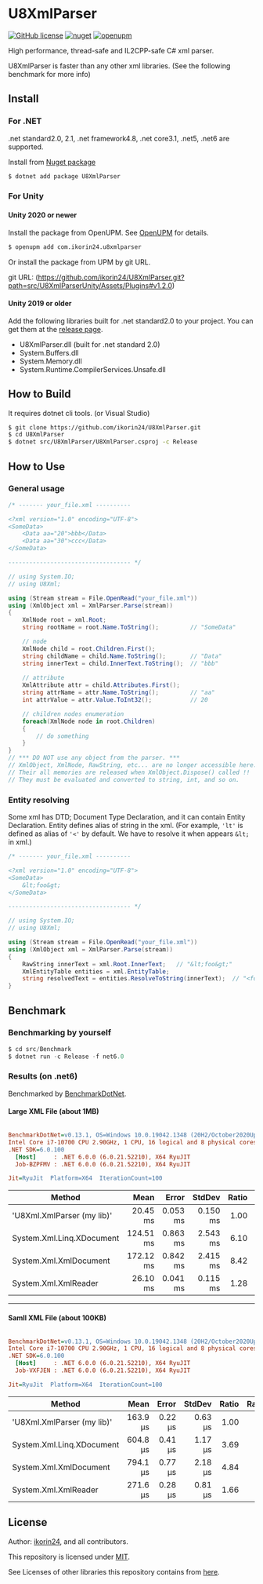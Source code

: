 # U8XmlParser

[![GitHub license](https://img.shields.io/github/license/ikorin24/U8XmlParser?color=FF8821)](https://github.com/ikorin24/U8XmlParser/blob/master/LICENSE)
[![nuget](https://img.shields.io/badge/nuget-v1.2.0-FF8821)](https://www.nuget.org/packages/U8XmlParser)
[![openupm](https://img.shields.io/npm/v/com.ikorin24.u8xmlparser?label=openupm&registry_uri=https://package.openupm.com)](https://openupm.com/packages/com.ikorin24.u8xmlparser/)

High performance, thread-safe and IL2CPP-safe C# xml parser.

U8XmlParser is faster than any other xml libraries. (See the following benchmark for more info)

## Install

### For .NET

.net standard2.0, 2.1, .net framework4.8, .net core3.1, .net5, .net6 are supported.

Install from [Nuget package](https://www.nuget.org/packages/U8XmlParser/)

```sh
$ dotnet add package U8XmlParser
```

### For Unity

#### **Unity 2020 or newer**

Install the package from OpenUPM.
See [OpenUPM](https://openupm.com/packages/com.ikorin24.u8xmlparser/) for details.

```sh
$ openupm add com.ikorin24.u8xmlparser
```

Or install the package from UPM by git URL.

git URL: (https://github.com/ikorin24/U8XmlParser.git?path=src/U8XmlParserUnity/Assets/Plugins#v1.2.0)

#### **Unity 2019 or older**

Add the following libraries built for .net standard2.0 to your project.
You can get them at the [release page](https://github.com/ikorin24/U8XmlParser/releases).

- U8XmlParser.dll (built for .net standard 2.0)
- System.Buffers.dll
- System.Memory.dll
- System.Runtime.CompilerServices.Unsafe.dll

## How to Build

It requires dotnet cli tools. (or Visual Studio)

```sh
$ git clone https://github.com/ikorin24/U8XmlParser.git
$ cd U8XmlParser
$ dotnet src/U8XmlParser/U8XmlParser.csproj -c Release
```

## How to Use

### General usage

```cs
/* ------- your_file.xml ----------

<?xml version="1.0" encoding="UTF-8">
<SomeData>
    <Data aa="20">bbb</Data>
    <Data aa="30">ccc</Data>
</SomeData>

----------------------------------- */

// using System.IO;
// using U8Xml;

using (Stream stream = File.OpenRead("your_file.xml"))
using (XmlObject xml = XmlParser.Parse(stream))
{
    XmlNode root = xml.Root;
    string rootName = root.Name.ToString();         // "SomeData"

    // node
    XmlNode child = root.Children.First();
    string childName = child.Name.ToString();       // "Data"
    string innerText = child.InnerText.ToString();  // "bbb"
    
    // attribute
    XmlAttribute attr = child.Attributes.First();
    string attrName = attr.Name.ToString();         // "aa"
    int attrValue = attr.Value.ToInt32();           // 20

    // children nodes enumeration
    foreach(XmlNode node in root.Children)
    {
        // do something
    }
}
// *** DO NOT use any object from the parser. ***
// XmlObject, XmlNode, RawString, etc... are no longer accessible here.
// Their all memories are released when XmlObject.Dispose() called !!
// They must be evaluated and converted to string, int, and so on.
```

### Entity resolving

Some xml has DTD; Document Type Declaration, and it can contain Entity Declaration. Entity defines alias of string in the xml. (For example, `'lt'` is defined as alias of `'<'` by default. We have to resolve it when  appears `&lt;` in xml.)

```cs
/* ------- your_file.xml ----------

<?xml version="1.0" encoding="UTF-8">
<SomeData>
    &lt;foo&gt;
</SomeData>

----------------------------------- */

// using System.IO;
// using U8Xml;

using (Stream stream = File.OpenRead("your_file.xml"))
using (XmlObject xml = XmlParser.Parse(stream))
{
    RawString innerText = xml.Root.InnerText;   // "&lt;foo&gt;"
    XmlEntityTable entities = xml.EntityTable;
    string resolvedText = entities.ResolveToString(innerText);  // "<foo>"
}
```

## Benchmark

### Benchmarking by yourself

```cs
$ cd src/Benchmark
$ dotnet run -c Release -f net6.0
```

### Results (on .net6)

Benchmarked by [BenchmarkDotNet](https://github.com/dotnet/BenchmarkDotNet).

#### Large XML File (about 1MB)

``` ini

BenchmarkDotNet=v0.13.1, OS=Windows 10.0.19042.1348 (20H2/October2020Update)
Intel Core i7-10700 CPU 2.90GHz, 1 CPU, 16 logical and 8 physical cores
.NET SDK=6.0.100
  [Host]     : .NET 6.0.0 (6.0.21.52210), X64 RyuJIT
  Job-BZPFMV : .NET 6.0.0 (6.0.21.52210), X64 RyuJIT

Jit=RyuJit  Platform=X64  IterationCount=100  

```
|                     Method |      Mean |    Error |   StdDev | Ratio | RatioSD |      Gen 0 |     Gen 1 |     Gen 2 |    Allocated |
|--------------------------- |----------:|---------:|---------:|------:|--------:|-----------:|----------:|----------:|-------------:|
| &#39;U8Xml.XmlParser (my lib)&#39; |  20.45 ms | 0.053 ms | 0.150 ms |  1.00 |    0.00 |          - |         - |         - |         90 B |
|  System.Xml.Linq.XDocument | 124.51 ms | 0.863 ms | 2.543 ms |  6.10 |    0.13 |  7200.0000 | 4000.0000 | 1200.0000 | 51,899,029 B |
|     System.Xml.XmlDocument | 172.12 ms | 0.842 ms | 2.415 ms |  8.42 |    0.15 | 10000.0000 | 5333.3333 | 1666.6667 | 76,710,869 B |
|       System.Xml.XmlReader |  26.10 ms | 0.041 ms | 0.115 ms |  1.28 |    0.01 |          - |         - |         - |    132,726 B |

---

#### Samll XML File (about 100KB)

``` ini

BenchmarkDotNet=v0.13.1, OS=Windows 10.0.19042.1348 (20H2/October2020Update)
Intel Core i7-10700 CPU 2.90GHz, 1 CPU, 16 logical and 8 physical cores
.NET SDK=6.0.100
  [Host]     : .NET 6.0.0 (6.0.21.52210), X64 RyuJIT
  Job-VXFJEN : .NET 6.0.0 (6.0.21.52210), X64 RyuJIT

Jit=RyuJit  Platform=X64  IterationCount=100  

```
|                     Method |     Mean |   Error |  StdDev | Ratio | RatioSD |   Gen 0 |   Gen 1 | Allocated |
|--------------------------- |---------:|--------:|--------:|------:|--------:|--------:|--------:|----------:|
| &#39;U8Xml.XmlParser (my lib)&#39; | 163.9 μs | 0.22 μs | 0.63 μs |  1.00 |    0.00 |       - |       - |      64 B |
|  System.Xml.Linq.XDocument | 604.8 μs | 0.41 μs | 1.17 μs |  3.69 |    0.02 | 64.4531 | 13.6719 | 546,186 B |
|     System.Xml.XmlDocument | 794.1 μs | 0.77 μs | 2.18 μs |  4.84 |    0.02 | 94.7266 | 46.8750 | 796,905 B |
|       System.Xml.XmlReader | 271.6 μs | 0.28 μs | 0.81 μs |  1.66 |    0.01 |  3.4180 |       - |  29,352 B |



## License

Author: [ikorin24](https://github.com/ikorin24), and all contributors.

This repository is licensed under [MIT](https://github.com/ikorin24/U8XmlParser/blob/master/LICENSE).

See Licenses of other libraries this repository contains from [here](https://github.com/ikorin24/U8XmlParser/blob/master/NOTICE.md).

